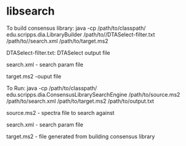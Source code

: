 # libsearch

To build consensus library:
java -cp /path/to/classpath/ edu.scripps.dia.LibraryBuilder /path/to//DTASelect-filter.txt /path/to//search.xml  /path/to/target.ms2

DTASelect-filter.txt: DTASelect output file

search.xml - search param file

target.ms2 -ouput file 

To Run:
 java -cp /path/to/classpath/ edu.scripps.dia.ConsensusLibrarySearchEngine /path/to/source.ms2 /path/to/search.xml /path/to/target.ms2 /path/to/output.txt
 
source.ms2 - spectra file to search against

search.xml - search param file

target.ms2 - file generated from building consensus library 
